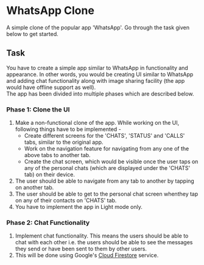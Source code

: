 # **WhatsApp Clone**  
A simple clone of the popular app 'WhatsApp'. Go through the task given below to get started.  
## **Task**  
You have to create a simple app similar to WhatsApp in functionality and appearance. In other words, you would be creating UI similar to WhatsApp and adding chat functionality along with image sharing facility (the app would have offline support as well).  
The app has been divided into multiple phases which are described below.  
### Phase 1: Clone the UI
1. Make a non-functional clone of the app. While working on the UI, following things have to be implemented -  
    - Create different screens for the 'CHATS', 'STATUS' and 'CALLS' tabs, similar to the original app.  
    - Work on the navigation feature for navigating from any one of the above tabs to another tab.  
    - Create the chat screen, which would be visible once the user taps on any of the personal chats (which are displayed under the 'CHATS' tab) on their device.  
2. The user should be able to navigate from any tab to another by tapping on another tab.  
3. The user should be able to get to the personal chat screen whenthey tap on any of their contacts on 'CHATS' tab.  
4. You have to implement the app in Light mode only.  
### Phase 2: Chat Functionality  
1. Implement chat functionality. This means the users should be able to chat with each other i.e. the users should be able to see the messages they send or have been sent to them by other users.  
2. This will be done using Google's [Cloud Firestore](https://firebase.google.com/docs/firestore) service.
